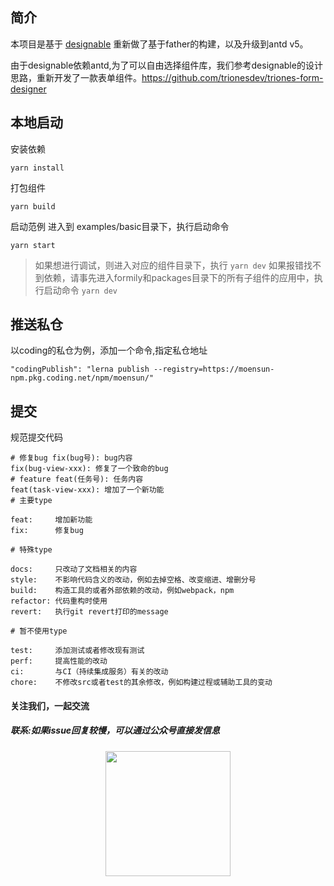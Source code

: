 ## 简介

本项目是基于 [designable](https://github.com/alibaba/designable) 重新做了基于father的构建，以及升级到antd v5。

由于designable依赖antd,为了可以自由选择组件库，我们参考designable的设计思路，重新开发了一款表单组件。https://github.com/trionesdev/triones-form-designer

## 本地启动

安装依赖

```
yarn install
```

打包组件

```
yarn build
```

启动范例
进入到 examples/basic目录下，执行启动命令

```
yarn start
```

> 如果想进行调试，则进入对应的组件目录下，执行 `yarn dev`
> 如果报错找不到依赖，请事先进入formily和packages目录下的所有子组件的应用中，执行启动命令 `yarn dev`

## 推送私仓

以coding的私仓为例，添加一个命令,指定私仓地址

```
"codingPublish": "lerna publish --registry=https://moensun-npm.pkg.coding.net/npm/moensun/"
```

## 提交

规范提交代码

```
# 修复bug fix(bug号): bug内容
fix(bug-view-xxx): 修复了一个致命的bug
# feature feat(任务号): 任务内容
feat(task-view-xxx): 增加了一个新功能
# 主要type

feat:     增加新功能
fix:      修复bug

# 特殊type

docs:     只改动了文档相关的内容
style:    不影响代码含义的改动，例如去掉空格、改变缩进、增删分号
build:    构造工具的或者外部依赖的改动，例如webpack，npm
refactor: 代码重构时使用
revert:   执行git revert打印的message

# 暂不使用type

test:     添加测试或者修改现有测试
perf:     提高性能的改动
ci:       与CI（持续集成服务）有关的改动
chore:    不修改src或者test的其余修改，例如构建过程或辅助工具的变动

```

#### 关注我们，一起交流

##### 联系:如果issue回复较慢，可以通过公众号直接发信息

<div style="width: 100%;text-align: center">
<img src="images/shuque_wx.jpg" width="200px" alt="">
</div>

